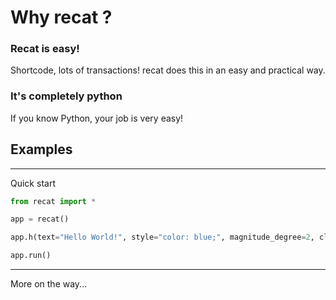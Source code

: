# Why recat ?

### Recat is easy!
Shortcode, lots of transactions! recat does this in an easy and practical way.

### It's completely python
If you know Python, your job is very easy!

## Examples

----------------------------------------------------------------
Quick start
```py
from recat import *

app = recat()

app.h(text="Hello World!", style="color: blue;", magnitude_degree=2, classs="helloworld", id="helloworld")

app.run()
```
-----------------------------------------------------------------



More on the way...
